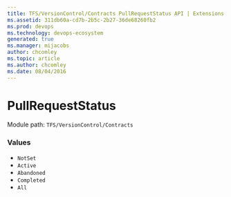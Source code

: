 ```yaml
---
title: TFS/VersionControl/Contracts PullRequestStatus API | Extensions for Azure DevOps Services
ms.assetid: 311db60a-cd7b-2b5c-2b27-36de68260fb2
ms.prod: devops
ms.technology: devops-ecosystem
generated: true
ms.manager: mijacobs
author: chcomley
ms.topic: article
ms.author: chcomley
ms.date: 08/04/2016
---
```


# PullRequestStatus

Module path: `TFS/VersionControl/Contracts`

### Values

* `NotSet` 
* `Active` 
* `Abandoned` 
* `Completed` 
* `All` 
